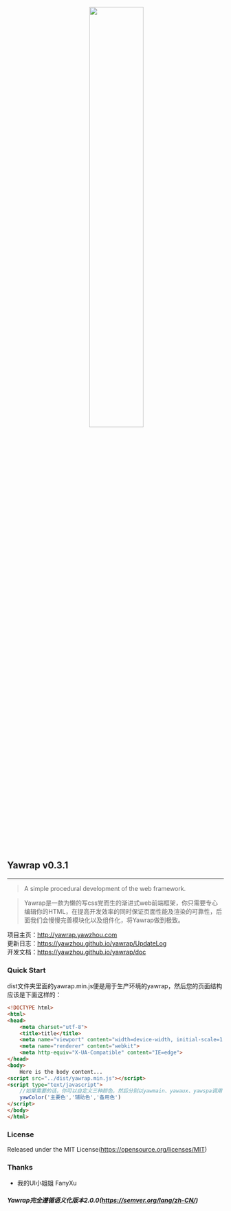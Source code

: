 <p align="center">
  <a href="http://yawrap.yawzhou.com"><img src="http://img.yawzhou.com/yawrap.png" width="50%"/></a>
</p>

## Yawrap v0.3.1
---
> A simple procedural development of the web framework.

> Yawrap是一款为懒的写css党而生的渐进式web前端框架，你只需要专心编辑你的HTML，在提高开发效率的同时保证页面性能及渲染的可靠性，后面我们会慢慢完善模块化以及组件化，将Yawrap做到极致。

项目主页：http://yawrap.yawzhou.com<br>
更新日志：https://yawzhou.github.io/yawrap/UpdateLog<br>
开发文档：https://yawzhou.github.io/yawrap/doc

### Quick Start
dist文件夹里面的yawrap.min.js便是用于生产环境的yawrap，然后您的页面结构应该是下面这样的：

```html
<!DOCTYPE html>
<html>
<head>
	<meta charset="utf-8">
	<title>title</title>
	<meta name="viewport" content="width=device-width, initial-scale=1.0, user-scalable=0, minimum-scale=1.0, maximum-scale=1.0">
	<meta name="renderer" content="webkit">
	<meta http-equiv="X-UA-Compatible" content="IE=edge">
</head>
<body>
    Here is the body content...
<script src="../dist/yawrap.min.js"></script>
<script type="text/javascript">
    //如果需要的话，你可以自定义三种颜色，然后分别以yawmain、yawaux、yawspa调用
    yawColor('主要色','辅助色','备用色')
</script>
</body>
</html>
```

### License
Released under the MIT License(https://opensource.org/licenses/MIT)

### Thanks
* 我的UI小姐姐 FanyXu

##### Yawrap完全遵循语义化版本2.0.0(https://semver.org/lang/zh-CN/)
